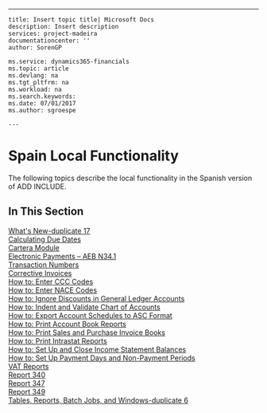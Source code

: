 ---
    title: Insert topic title| Microsoft Docs
    description: Insert description
    services: project-madeira
    documentationcenter: ''
    author: SorenGP

    ms.service: dynamics365-financials
    ms.topic: article
    ms.devlang: na
    ms.tgt_pltfrm: na
    ms.workload: na
    ms.search.keywords:
    ms.date: 07/01/2017
    ms.author: sgroespe

    ---
# Spain Local Functionality
The following topics describe the local functionality in the Spanish version of ADD INCLUDE<!--[!INCLUDE[navnow](../../ApplicationDesign/includes/navnow_md.md)]-->.  
  
## In This Section  
 [What's New\-duplicate 17](../../LocalFunctionalityForMicrosoftDynamicsNav2016/Spain/what-s-new-duplicate-17.md)  
  [Calculating Due Dates](../../LocalFunctionalityForMicrosoftDynamicsNav2016/Spain/calculating-due-dates.md)  
  [Cartera Module](../../LocalFunctionalityForMicrosoftDynamicsNav2016/Spain/cartera-module.md)  
  [Electronic Payments – AEB N34.1](../../LocalFunctionalityForMicrosoftDynamicsNav2016/Spain/electronic-payments-–-aeb-n34.1.md)  
  [Transaction Numbers](../../LocalFunctionalityForMicrosoftDynamicsNav2016/Spain/transaction-numbers.md)  
  [Corrective Invoices](../../LocalFunctionalityForMicrosoftDynamicsNav2016/Spain/corrective-invoices.md)  
  [How to: Enter CCC Codes](../../LocalFunctionalityForMicrosoftDynamicsNav2016/Spain/how-to-enter-ccc-codes.md)  
  [How to: Enter NACE Codes](../../LocalFunctionalityForMicrosoftDynamicsNav2016/Spain/how-to-enter-nace-codes.md)  
  [How to: Ignore Discounts in General Ledger Accounts](../../LocalFunctionalityForMicrosoftDynamicsNav2016/Spain/how-to-ignore-discounts-in-general-ledger-accounts.md)  
  [How to: Indent and Validate Chart of Accounts](../../LocalFunctionalityForMicrosoftDynamicsNav2016/Spain/how-to-indent-and-validate-chart-of-accounts.md)  
  [How to: Export Account Schedules to ASC Format](../../LocalFunctionalityForMicrosoftDynamicsNav2016/Spain/how-to-export-account-schedules-to-asc-format.md)  
  [How to: Print Account Book Reports](../../LocalFunctionalityForMicrosoftDynamicsNav2016/Spain/how-to-print-account-book-reports.md)  
  [How to: Print Sales and Purchase Invoice Books](../../LocalFunctionalityForMicrosoftDynamicsNav2016/Spain/how-to-print-sales-and-purchase-invoice-books.md)  
  [How to: Print Intrastat Reports](../../LocalFunctionalityForMicrosoftDynamicsNav2016/Spain/how-to-print-intrastat-reports.md)  
  [How to: Set Up and Close Income Statement Balances](../../LocalFunctionalityForMicrosoftDynamicsNav2016/Spain/how-to-set-up-and-close-income-statement-balances.md)  
  [How to: Set Up Payment Days and Non\-Payment Periods](../../LocalFunctionalityForMicrosoftDynamicsNav2016/Spain/how-to-set-up-payment-days-and-non-payment-periods.md)  
  [VAT Reports](../../LocalFunctionalityForMicrosoftDynamicsNav2016/Spain/vat-reports.md)  
  [Report 340](../../LocalFunctionalityForMicrosoftDynamicsNav2016/Spain/report-340.md)  
  [Report 347](../../LocalFunctionalityForMicrosoftDynamicsNav2016/Spain/report-347.md)  
  [Report 349](../../LocalFunctionalityForMicrosoftDynamicsNav2016/Spain/report-349.md)  
  [Tables, Reports, Batch Jobs, and Windows\-duplicate 6](../../LocalFunctionalityForMicrosoftDynamicsNav2016/Spain/tables-reports-batch-jobs-and-windows-duplicate-6.md)